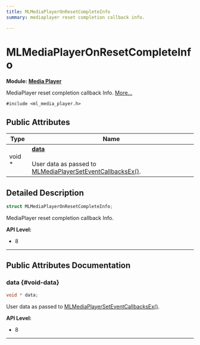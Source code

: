 ```yaml
---
title: MLMediaPlayerOnResetCompleteInfo
summary: mediaplayer reset completion callback info. 

---
```


# MLMediaPlayerOnResetCompleteInfo

**Module:** **[Media Player](/versioned_docs/version-14-Jun-2023/api-ref/api/Modules/group___media_player/group___media_player.md)**



MediaPlayer reset completion callback Info.  [More...](#detailed-description)


`#include <ml_media_player.h>`

## Public Attributes

| Type           | Name           |
| -------------- | -------------- |
| void * | **[data](/versioned_docs/version-14-Jun-2023/api-ref/api/Modules/group___media_player/struct_m_l_media_player_on_reset_complete_info.md#void-data)** <br></br>User data as passed to [MLMediaPlayerSetEventCallbacksEx()](/versioned_docs/version-14-Jun-2023/api-ref/api/Modules/group___media_player/group___media_player.md#mlresult-mlmediaplayerseteventcallbacksex).  |

## Detailed Description

```cpp
struct MLMediaPlayerOnResetCompleteInfo;
```

MediaPlayer reset completion callback Info. 




**API Level:**
  * 8




-----------
## Public Attributes Documentation

### data {#void-data}

```cpp
void * data;
```

User data as passed to [MLMediaPlayerSetEventCallbacksEx()](/versioned_docs/version-14-Jun-2023/api-ref/api/Modules/group___media_player/group___media_player.md#mlresult-mlmediaplayerseteventcallbacksex). 




**API Level:**
  * 8




-----------


